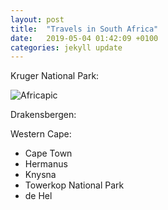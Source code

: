```yaml
---
layout: post
title:  "Travels in South Africa"
date:   2019-05-04 01:42:09 +0100
categories: jekyll update
---
```


Kruger National Park:

![Africapic]({{TiffanyVlaar.github.io}}/pics/test.JPG)

Drakensbergen:



Western Cape:

- Cape Town
- Hermanus
- Knysna
- Towerkop National Park
- de Hel